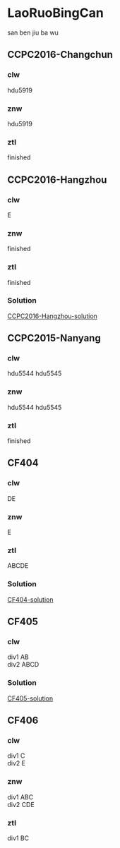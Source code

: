 # LaoRuoBingCan  

san ben jiu ba wu

## CCPC2016-Changchun  

### clw

hdu5919

### znw

hdu5919

### ztl

finished

## CCPC2016-Hangzhou

### clw

E  
### znw

finished
### ztl

finished  
### Solution

[CCPC2016-Hangzhou-solution](http://ruinshe.moe/2016/10/30/ccpc2016-hangzhou-solutions/)

## CCPC2015-Nanyang

### clw

hdu5544 hdu5545

### znw

hdu5544 hdu5545

### ztl

finished

## CF404

### clw

DE

### znw

E

### ztl
ABCDE
 
### Solution
[CF404-solution](http://codeforces.com/blog/entry/50996)

## CF405

### clw
div1 AB  
div2 ABCD

### Solution
[CF405-solution](http://codeforces.com/blog/entry/51068)

## CF406   

### clw  
div1 C  
div2 E  

### znw  
div1 ABC  
div2 CDE  

### ztl  
div1 BC  

